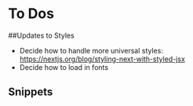 # To Dos


##Updates to Styles
- Decide how to handle more universal styles: https://nextjs.org/blog/styling-next-with-styled-jsx
- Decide how to load in fonts



## Snippets




